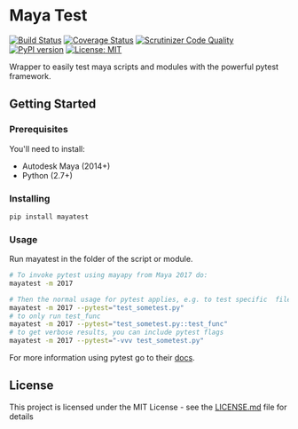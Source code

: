 # Maya Test
[![Build Status](https://travis-ci.org/arubertoson/mayatest.svg?branch=master)](https://travis-ci.org/arubertoson/mayatest)
[![Coverage Status](https://coveralls.io/repos/github/arubertoson/mayatest/badge.svg?branch=master)](https://coveralls.io/github/arubertoson/mayatest?branch=master)
[![Scrutinizer Code Quality](https://scrutinizer-ci.com/g/arubertoson/mayatest/badges/quality-score.png?b=master)](https://scrutinizer-ci.com/g/arubertoson/mayatest/?branch=master)
[![PyPI version](https://badge.fury.io/py/mayatest.svg)](https://badge.fury.io/py/mayatest)
[![License: MIT](https://img.shields.io/badge/License-MIT-yellow.svg)](https://opensource.org/licenses/MIT)

Wrapper to easily test maya scripts and modules with the powerful pytest framework.

## Getting Started

### Prerequisites

You'll need to install:
* Autodesk Maya (2014+)
* Python (2.7+)


### Installing

```bash
pip install mayatest
```

### Usage

Run mayatest in the folder of the script or module.

```bash
# To invoke pytest using mayapy from Maya 2017 do:
mayatest -m 2017

# Then the normal usage for pytest applies, e.g. to test specific  file:
mayatest -m 2017 --pytest="test_sometest.py"
# to only run test_func
mayatest -m 2017 --pytest="test_sometest.py::test_func"
# to get verbose results, you can include pytest flags
mayatest -m 2017 --pytest="-vvv test_sometest.py"
```

For more information using pytest go to their [docs](https://docs.pytest.org/en/latest/usage.html).


## License

This project is licensed under the MIT License - see the [LICENSE.md](LICENSE.md) file for details
